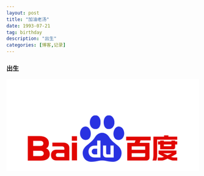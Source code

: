 ```yaml
---
layout: post
title: "加油老汤"
date: 1993-07-21
tag: birthday
description: "出生"
categories: [博客,记录]
---
```





### 出生
![](https://raw.githubusercontent.com/aner1001/picBed/master/PCtm_d9c8750bed0b3c7d089fa7d55720d6cf.png?token=AH6EWKTFBDZYITWPITJV2DK7WZNIK)
